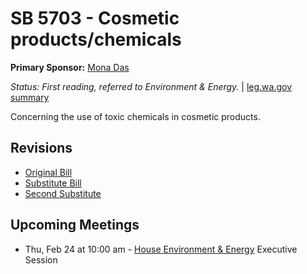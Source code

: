 # SB 5703 - Cosmetic products/chemicals
**Primary Sponsor:** [Mona Das](/person/leg/das_mo.md)

*Status: First reading, referred to Environment & Energy.* | [leg.wa.gov summary](https://app.leg.wa.gov/billsummary?BillNumber=5703&Year=2021)

Concerning the use of toxic chemicals in cosmetic products.

## Revisions
* [Original Bill](1/)
* [Substitute Bill](S/)
* [Second Substitute](S2/)

## Upcoming Meetings
* Thu, Feb 24 at 10:00 am - [House Environment & Energy](/house/2021-22/ENVI/) Executive Session